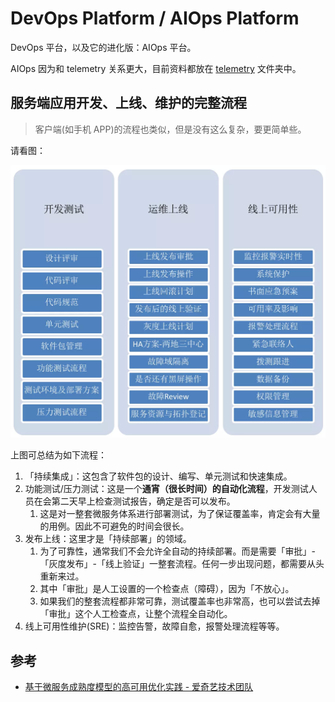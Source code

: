 # DevOps Platform / AIOps Platform

DevOps 平台，以及它的进化版：AIOps 平台。

AIOps 因为和 telemetry 关系更大，目前资料都放在 [telemetry](../telemetry/) 文件夹中。

## 服务端应用开发、上线、维护的完整流程

>客户端(如手机 APP)的流程也类似，但是没有这么复杂，要更简单些。

请看图：

![软件开发、上线、维护的完整流程](_imgs/Develop-Publish-Reliability.png)


上图可总结为如下流程：

1. 「持续集成」：这包含了软件包的设计、编写、单元测试和快速集成。
2. 功能测试/压力测试：这是一个**通宵（很长时间）的自动化流程**，开发测试人员在会第二天早上检查测试报告，确定是否可以发布。
   1. 这是对一整套微服务体系进行部署测试，为了保证覆盖率，肯定会有大量的用例。因此不可避免的时间会很长。
3. 发布上线：这里才是「持续部署」的领域。
   1. 为了可靠性，通常我们不会允许全自动的持续部署。而是需要「审批」-「灰度发布」-「线上验证」一整套流程。任何一步出现问题，都需要从头重新来过。
   2. 其中「审批」是人工设置的一个检查点（障碍），因为「不放心」。
   3. 如果我们的整套流程都非常可靠，测试覆盖率也非常高，也可以尝试去掉「审批」这个人工检查点，让整个流程全自动化。
4. 线上可用性维护(SRE)：监控告警，故障自愈，报警处理流程等等。


## 参考

- [基于微服务成熟度模型的高可用优化实践 - 爱奇艺技术团队](https://mp.weixin.qq.com/s?__biz=MzI0MjczMjM2NA==&mid=2247488105&idx=1&sn=d988f52e734dedbe5922fd0cbbd386a4)

